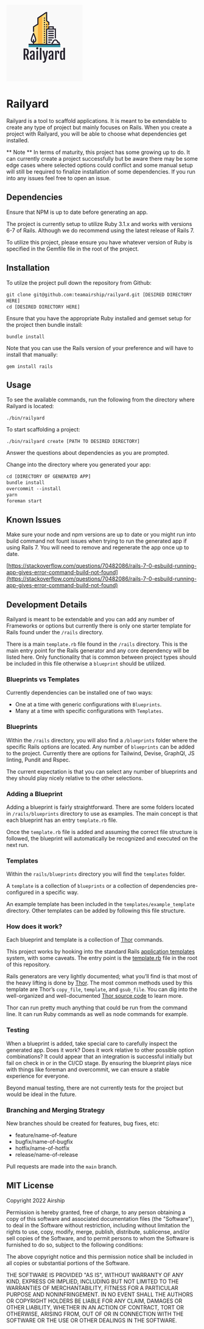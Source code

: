 ![Alt text](logo.png?raw=true "Railyard")

# Railyard

Railyard is a tool to scaffold applications. It is meant to be extendable to create any type of project
but mainly focuses on Rails. When you create a project with Railyard, you will be able to choose what dependencies get installed.

** Note ** In terms of maturity, this project has some growing up to do. It can currently create a project successfully but be aware there may be some edge cases where selected options could conflict and some manual setup will still be required to finalize installation of some dependencies. If you run into any issues feel free to open an issue.

## Dependencies

Ensure that NPM is up to date before generating an app.

The project is currently setup to utilize Ruby 3.1.x and works with versions 6-7 of Rails. Although we do recommend using the latest release of Rails 7.

To utilize this project, please ensure you have whatever version of Ruby is specified in the Gemfile file in the root of the project.

## Installation

To utilze the project pull down the repository from Github:

```
git clone git@github.com:teamairship/railyard.git [DESIRED DIRECTORY HERE]
cd [DESIRED DIRECTORY HERE]
```

Ensure that you have the appropriate Ruby installed and gemset setup for the project then bundle install:

```
bundle install
```

Note that you can use the Rails version of your preference and will have to install that manually:

```
gem install rails
```

## Usage

To see the available commands, run the following from the directory where Railyard is located:

```
./bin/railyard
```

To start scaffolding a project:

```
./bin/railyard create [PATH TO DESIRED DIRECTORY]
```

Answer the questions about dependencies as you are prompted.


Change into the directory where you generated your app:

```
cd [DIRECTORY OF GENERATED APP]
bundle install
overcommit --install
yarn
foreman start
```

## Known Issues

Make sure your node and npm versions are up to date or you might run into build command not fount issues when trying to run the generated app if using Rails 7. You will need to remove and regenerate the app once up to date.

[https://stackoverflow.com/questions/70482086/rails-7-0-esbuild-running-app-gives-error-command-build-not-found](https://stackoverflow.com/questions/70482086/rails-7-0-esbuild-running-app-gives-error-command-build-not-found)

## Development Details

Railyard is meant to be extendable and you can add any number of Frameworks or options but currently there is only one starter template for Rails found under the `/rails` directory.

There is a main `template.rb` file found in the `/rails` directory. This is the main entry point for the Rails generator and any core dependency will be listed here. Only functionality that is common between project types should be included in this file otherwise a `blueprint` should be utilized.

### Blueprints vs Templates

Currently dependencies can be installed one of two ways:

- One at a time with generic configurations with `Blueprints`.
- Many at a time with specific configurations with `Templates`.

### Blueprints

Within the `/rails` directory, you will also find a `/blueprints` folder where the specific Rails options are located. Any number of `blueprints` can be added to the project. Currently there are options for Tailwind, Devise, GraphQl, JS linting, Pundit and Rspec.

The current expectation is that you can select any number of blueprints and they should play nicely relative to the other selections.

### Adding a Blueprint

Adding a blueprint is fairly straightforward. There are some folders located in `/rails/blueprints` directory to use as examples. The main concept is that each blueprint has an entry `template.rb` file. 

Once the `template.rb` file is added and assuming the correct file structure is followed, the blueprint will automatically be recognized and executed on the next run.

### Templates

Within the `rails/blueprints` directory you will find the `templates` folder.

A `template` is a collection of `blueprints` or a collection of dependencies pre-configured in a specific way.

An example template has been included in the `templates/example_template` directory. Other templates can be added by following this file structure.

### How does it work?

Each blueprint and template is a collection of [Thor][] commands.

This project works by hooking into the standard Rails [application templates][] system, with some caveats. The entry point is the [template.rb][] file in the root of this repository.

Rails generators are very lightly documented; what you’ll find is that most of the heavy lifting is done by [Thor][]. The most common methods used by this template are Thor’s `copy_file`, `template`, and `gsub_file`. You can dig into the well-organized and well-documented [Thor source code][thor] to learn more.

Thor can run pretty much anything that could be run from the command line. It can run Ruby commands as well as node commands for example.

### Testing

When a blueprint is added, take special care to carefully inspect the generated app. Does it work? Does it work relative to other possible option combinations? It could appear that an integration is successful initially but fail on check in or in the CI/CD stage. By ensuring the blueprint plays nice with things like foreman and overcommit, we can ensure a stable experience for everyone.

Beyond manual testing, there are not currently tests for the project but would be ideal in the future.

### Branching and Merging Strategy

New branches should be created for features, bug fixes, etc:

- feature/name-of-feature
- bugfix/name-of-bugfix
- hotfix/name-of-hotfix
- release/name-of-release

Pull requests are made into the `main` branch.

## MIT License

Copyright 2022 Airship

Permission is hereby granted, free of charge, to any person obtaining a copy of this software and associated documentation files (the "Software"), to deal in the Software without restriction, including without limitation the rights to use, copy, modify, merge, publish, distribute, sublicense, and/or sell copies of the Software, and to permit persons to whom the Software is furnished to do so, subject to the following conditions:

The above copyright notice and this permission notice shall be included in all copies or substantial portions of the Software.

THE SOFTWARE IS PROVIDED "AS IS", WITHOUT WARRANTY OF ANY KIND, EXPRESS OR IMPLIED, INCLUDING BUT NOT LIMITED TO THE WARRANTIES OF MERCHANTABILITY, FITNESS FOR A PARTICULAR PURPOSE AND NONINFRINGEMENT. IN NO EVENT SHALL THE AUTHORS OR COPYRIGHT HOLDERS BE LIABLE FOR ANY CLAIM, DAMAGES OR OTHER LIABILITY, WHETHER IN AN ACTION OF CONTRACT, TORT OR OTHERWISE, ARISING FROM, OUT OF OR IN CONNECTION WITH THE SOFTWARE OR THE USE OR OTHER DEALINGS IN THE SOFTWARE.

[sidekiq]: http://sidekiq.org
[dotenv]: https://github.com/bkeepers/dotenv
[annotate]: https://github.com/ctran/annotate_models
[guard]: https://github.com/guard/guard
[rubocop]: https://github.com/bbatsov/rubocop
[brakeman]: https://github.com/presidentbeef/brakeman
[bundler-audit]: https://github.com/rubysec/bundler-audit
[application templates]: http://guides.rubyonrails.org/generators.html#application-templates
[template.rb]: template.rb
[thor]: https://github.com/erikhuda/thor
